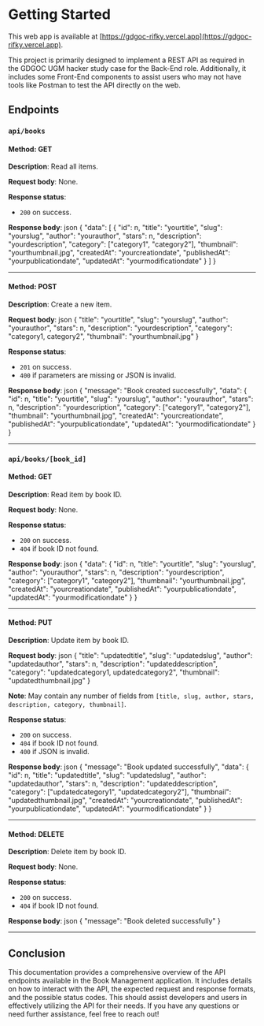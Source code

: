 
# Getting Started

This web app is available at [https://gdgoc-rifky.vercel.app](https://gdgoc-rifky.vercel.app).

This project is primarily designed to implement a REST API as required in the GDGOC UGM hacker study case for the Back-End role. Additionally, it includes some Front-End components to assist users who may not have tools like Postman to test the API directly on the web.

## Endpoints

### `api/books`

#### Method: GET
**Description**: Read all items.

**Request body**: None.

**Response status**:
- `200` on success.

**Response body**:
json { "data": [ { "id": n, "title": "yourtitle", "slug": "yourslug", "author": "yourauthor", "stars": n, "description": "yourdescription", "category": ["category1", "category2"], "thumbnail": "yourthumbnail.jpg", "createdAt": "yourcreationdate", "publishedAt": "yourpublicationdate", "updatedAt": "yourmodificationdate" } ] }



---

#### Method: POST
**Description**: Create a new item.

**Request body**:
json { "title": "yourtitle", "slug": "yourslug", "author": "yourauthor", "stars": n, "description": "yourdescription", "category": "category1, category2", "thumbnail": "yourthumbnail.jpg" }



**Response status**:
- `201` on success.
- `400` if parameters are missing or JSON is invalid.

**Response body**:
json { "message": "Book created successfully", "data": { "id": n, "title": "yourtitle", "slug": "yourslug", "author": "yourauthor", "stars": n, "description": "yourdescription", "category": ["category1", "category2"], "thumbnail": "yourthumbnail.jpg", "createdAt": "yourcreationdate", "publishedAt": "yourpublicationdate", "updatedAt": "yourmodificationdate" } }



---

### `api/books/[book_id]`

#### Method: GET
**Description**: Read item by book ID.

**Request body**: None.

**Response status**:
- `200` on success.
- `404` if book ID not found.

**Response body**:
json { "data": { "id": n, "title": "yourtitle", "slug": "yourslug", "author": "yourauthor", "stars": n, "description": "yourdescription", "category": ["category1", "category2"], "thumbnail": "yourthumbnail.jpg", "createdAt": "yourcreationdate", "publishedAt": "yourpublicationdate", "updatedAt": "yourmodificationdate" } }



---

#### Method: PUT
**Description**: Update item by book ID.

**Request body**:
json { "title": "updatedtitle", "slug": "updatedslug", "author": "updatedauthor", "stars": n, "description": "updateddescription", "category": "updatedcategory1, updatedcategory2", "thumbnail": "updatedthumbnail.jpg" }


**Note**: May contain any number of fields from `[title, slug, author, stars, description, category, thumbnail]`.

**Response status**:
- `200` on success.
- `404` if book ID not found.
- `400` if JSON is invalid.

**Response body**:
json { "message": "Book updated successfully", "data": { "id": n, "title": "updatedtitle", "slug": "updatedslug", "author": "updatedauthor", "stars": n, "description": "updateddescription", "category": ["updatedcategory1", "updatedcategory2"], "thumbnail": "updatedthumbnail.jpg", "createdAt": "yourcreationdate", "publishedAt": "yourpublicationdate", "updatedAt": "yourmodificationdate" } }



---

#### Method: DELETE
**Description**: Delete item by book ID.

**Request body**: None.

**Response status**:
- `200` on success.
- `404` if book ID not found.

**Response body**:
json { "message": "Book deleted successfully" }




---

## Conclusion

This documentation provides a comprehensive overview of the API endpoints available in the Book Management application. It includes details on how to interact with the API, the expected request and response formats, and the possible status codes. This should assist developers and users in effectively utilizing the API for their needs. If you have any questions or need further assistance, feel free to reach out!

